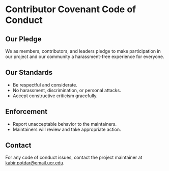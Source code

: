 # Contributor Covenant Code of Conduct

## Our Pledge
We as members, contributors, and leaders pledge to make participation in our project and our community a harassment-free experience for everyone.

## Our Standards
- Be respectful and considerate.
- No harassment, discrimination, or personal attacks.
- Accept constructive criticism gracefully.

## Enforcement
- Report unacceptable behavior to the maintainers.
- Maintainers will review and take appropriate action.

## Contact
For any code of conduct issues, contact the project maintainer at kabir.potdar@email.ucr.edu.
